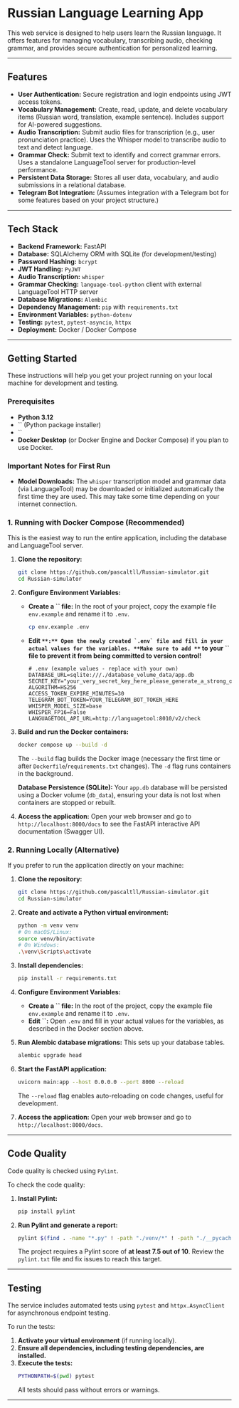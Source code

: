 # Russian Language Learning App

This web service is designed to help users learn the Russian language. It offers features for managing vocabulary, transcribing audio, checking grammar, and provides secure authentication for personalized learning.

---

## Features

- **User Authentication:** Secure registration and login endpoints using JWT access tokens.
- **Vocabulary Management:** Create, read, update, and delete vocabulary items (Russian word, translation, example sentence). Includes support for AI-powered suggestions.
- **Audio Transcription:** Submit audio files for transcription (e.g., user pronunciation practice). Uses the Whisper model to transcribe audio to text and detect language.
- **Grammar Check:** Submit text to identify and correct grammar errors. Uses a standalone LanguageTool server for production-level performance.
- **Persistent Data Storage:** Stores all user data, vocabulary, and audio submissions in a relational database.
- **Telegram Bot Integration:** (Assumes integration with a Telegram bot for some features based on your project structure.)

---

## Tech Stack

- **Backend Framework:** FastAPI
- **Database:** SQLAlchemy ORM with SQLite (for development/testing)
- **Password Hashing:** `bcrypt`
- **JWT Handling:** `PyJWT`
- **Audio Transcription:** `whisper`
- **Grammar Checking:** `language-tool-python` client with external LanguageTool HTTP server
- **Database Migrations:** `Alembic`
- **Dependency Management:** `pip` with `requirements.txt`
- **Environment Variables:** `python-dotenv`
- **Testing:** `pytest`, `pytest-asyncio`, `httpx`
- **Deployment:** Docker / Docker Compose

---

## Getting Started

These instructions will help you get your project running on your local machine for development and testing.

### Prerequisites

- **Python 3.12**
- `` (Python package installer)
- ``
- **Docker Desktop** (or Docker Engine and Docker Compose) if you plan to use Docker.

### Important Notes for First Run

- **Model Downloads:** The `whisper` transcription model and grammar data (via LanguageTool) may be downloaded or initialized automatically the first time they are used. This may take some time depending on your internet connection.

### 1. Running with Docker Compose (Recommended)

This is the easiest way to run the entire application, including the database and LanguageTool server.

1. **Clone the repository:**

   ```bash
   git clone https://github.com/pascaltll/Russian-simulator.git
   cd Russian-simulator
   ```

2. **Configure Environment Variables:**

   - **Create a **``** file:** In the root of your project, copy the example file `env.example` and rename it to `.env`.
     ```bash
     cp env.example .env
     ```
   - **Edit **``**:** Open the newly created `.env` file and fill in your actual values for the variables. **Make sure to add **``** to your **``** file to prevent it from being committed to version control!**
     ```env
     # .env (example values - replace with your own)
     DATABASE_URL=sqlite:///./database_volume_data/app.db
     SECRET_KEY="your_very_secret_key_here_please_generate_a_strong_one"
     ALGORITHM=HS256
     ACCESS_TOKEN_EXPIRE_MINUTES=30
     TELEGRAM_BOT_TOKEN=YOUR_TELEGRAM_BOT_TOKEN_HERE
     WHISPER_MODEL_SIZE=base
     WHISPER_FP16=False
     LANGUAGETOOL_API_URL=http://languagetool:8010/v2/check
     ```

3. **Build and run the Docker containers:**

   ```bash
   docker compose up --build -d
   ```

   The `--build` flag builds the Docker image (necessary the first time or after `Dockerfile`/`requirements.txt` changes). The `-d` flag runs containers in the background.

   **Database Persistence (SQLite):** Your `app.db` database will be persisted using a Docker volume (`db_data`), ensuring your data is not lost when containers are stopped or rebuilt.

4. **Access the application:** Open your web browser and go to `http://localhost:8000/docs` to see the FastAPI interactive API documentation (Swagger UI).

### 2. Running Locally (Alternative)

If you prefer to run the application directly on your machine:

1. **Clone the repository:**

   ```bash
   git clone https://github.com/pascaltll/Russian-simulator.git
   cd Russian-simulator
   ```

2. **Create and activate a Python virtual environment:**

   ```bash
   python -m venv venv
   # On macOS/Linux:
   source venv/bin/activate
   # On Windows:
   .\venv\Scripts\activate
   ```

3. **Install dependencies:**

   ```bash
   pip install -r requirements.txt
   ```

4. **Configure Environment Variables:**

   - **Create a **``** file:** In the root of the project, copy the example file `env.example` and rename it to `.env`.
   - **Edit **``**:** Open `.env` and fill in your actual values for the variables, as described in the Docker section above.

5. **Run Alembic database migrations:** This sets up your database tables.

   ```bash
   alembic upgrade head
   ```

6. **Start the FastAPI application:**

   ```bash
   uvicorn main:app --host 0.0.0.0 --port 8000 --reload
   ```

   The `--reload` flag enables auto-reloading on code changes, useful for development.

7. **Access the application:** Open your web browser and go to `http://localhost:8000/docs`.

---

## Code Quality

Code quality is checked using `Pylint`.

To check the code quality:

1. **Install Pylint:**
   ```bash
   pip install pylint
   ```
2. **Run Pylint and generate a report:**
   ```bash
   pylint $(find . -name "*.py" ! -path "./venv/*" ! -path "./__pycache__/*" ! -path "./alembic/*") > pylint.txt
   ```
   The project requires a Pylint score of **at least 7.5 out of 10**. Review the `pylint.txt` file and fix issues to reach this target.

---

## Testing

The service includes automated tests using `pytest` and `httpx.AsyncClient` for asynchronous endpoint testing.

To run the tests:

1. **Activate your virtual environment** (if running locally).
2. **Ensure all dependencies, including testing dependencies, are installed.**
3. **Execute the tests:**
   ```bash
   PYTHONPATH=$(pwd) pytest
   ```
   All tests should pass without errors or warnings.

---

